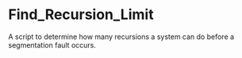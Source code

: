 # Find_Recursion_Limit
A script to determine how many recursions a system can do before a segmentation fault occurs.
